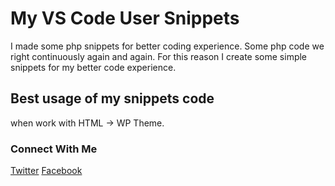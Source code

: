 # My VS Code User Snippets

I made some php snippets for better coding experience. Some php code we right continuously again and again. For this reason I create some simple snippets for my better code experience.

## Best usage of my snippets code

when work with HTML -> WP Theme.

### Connect With Me

[Twitter](https://www.twitter.com/asru_islam/)
[Facebook](https://www.facebook.com/ArAsru.islam/)
